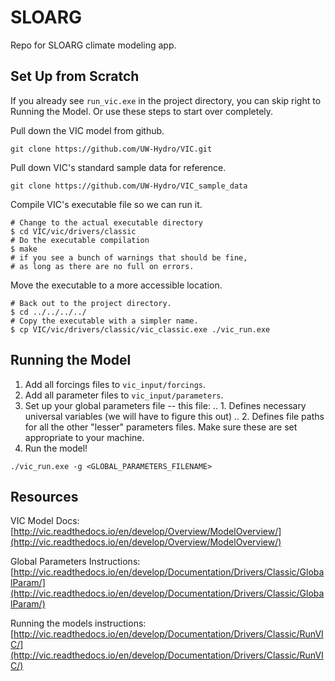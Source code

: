 # SLOARG
Repo for SLOARG climate modeling app.

## Set Up from Scratch
If you already see `run_vic.exe` in the project directory, you can skip right to Running the Model. Or use these steps to start over completely.

Pull down the VIC model from github.
```
git clone https://github.com/UW-Hydro/VIC.git
```
Pull down VIC's standard sample data for reference.
```
git clone https://github.com/UW-Hydro/VIC_sample_data
```
Compile VIC's executable file so we can run it.
```
# Change to the actual executable directory
$ cd VIC/vic/drivers/classic 
# Do the executable compilation
$ make  
# if you see a bunch of warnings that should be fine, 
# as long as there are no full on errors.
```
Move the executable to a more accessible location.
```
# Back out to the project directory.
$ cd ../../../../
# Copy the executable with a simpler name.
$ cp VIC/vic/drivers/classic/vic_classic.exe ./vic_run.exe
```

## Running the Model

1. Add all forcings files to `vic_input/forcings`.
2. Add all parameter files to `vic_input/parameters`.
3. Set up your global parameters file -- this file:
.. 1. Defines necessary universal variables (we will have to figure this out)
.. 2. Defines file paths for all the other "lesser" parameters files. Make sure these are set appropriate to your machine.
4. Run the model!
```
./vic_run.exe -g <GLOBAL_PARAMETERS_FILENAME>
```

## Resources

VIC Model Docs:
[http://vic.readthedocs.io/en/develop/Overview/ModelOverview/](http://vic.readthedocs.io/en/develop/Overview/ModelOverview/)

Global Parameters Instructions:
[http://vic.readthedocs.io/en/develop/Documentation/Drivers/Classic/GlobalParam/](http://vic.readthedocs.io/en/develop/Documentation/Drivers/Classic/GlobalParam/)

Running the models instructions:
[http://vic.readthedocs.io/en/develop/Documentation/Drivers/Classic/RunVIC/](http://vic.readthedocs.io/en/develop/Documentation/Drivers/Classic/RunVIC/)
